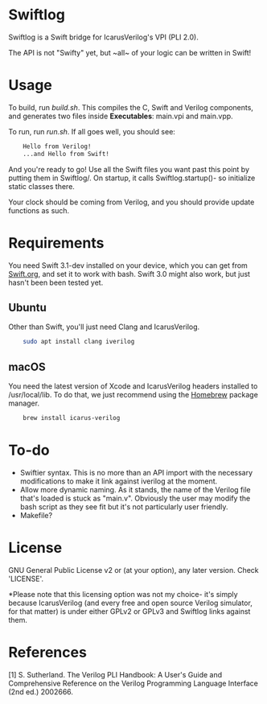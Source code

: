 # Swiftlog
Swiftlog is a Swift bridge for IcarusVerilog's VPI (PLI 2.0).

The API is not "Swifty" yet, but ~all~ of your logic can be written in Swift!

# Usage
To build, run *build.sh*. This compiles the C, Swift and Verilog components, and generates two files inside **Executables**: main.vpi and main.vpp.

To run, run *run.sh*. If all goes well, you should see:

```bash
    Hello from Verilog!
    ...and Hello from Swift!
```

And you're ready to go! Use all the Swift files you want past this point by putting them in Swiftlog/. On startup, it calls Swiftlog.startup()- so initialize static classes there.

Your clock should be coming from Verilog, and you should provide update functions as such.


# Requirements
You need Swift 3.1-dev installed on your device, which you can get from [Swift.org](https://swift.org/download/#swift-31-development), and set it to work with bash. Swift 3.0 might also work, but just hasn't been been tested yet.

## Ubuntu
Other than Swift, you'll just need Clang and IcarusVerilog.

```bash
    sudo apt install clang iverilog
```

## macOS
You need the latest version of Xcode and IcarusVerilog headers installed to /usr/local/lib. To do that, we just recommend using the [Homebrew](https://github.com/Homebrew/homebrew/blob/master/share/doc/homebrew/Installation.md) package manager.

```bash
    brew install icarus-verilog
```

# To-do
* Swiftier syntax. This is no more than an API import with the necessary modifications to make it link against iverilog at the moment.
* Allow more dynamic naming. As it stands, the name of the Verilog file that's loaded is stuck as "main.v". Obviously the user may modify the bash script as they see fit but it's not particularly user friendly.
* Makefile?

# License
GNU General Public License v2 or (at your option), any later version. Check 'LICENSE'.

*Please note that this licensing option was not my choice- it's simply because IcarusVerilog (and every free and open source Verilog simulator, for that matter) is under either GPLv2 or GPLv3 and Swiftlog links against them.

# References
[1] S. Sutherland. The Verilog PLI Handbook: A User's Guide and Comprehensive Reference on the Verilog Programming Language Interface (2nd ed.) 2002666.
